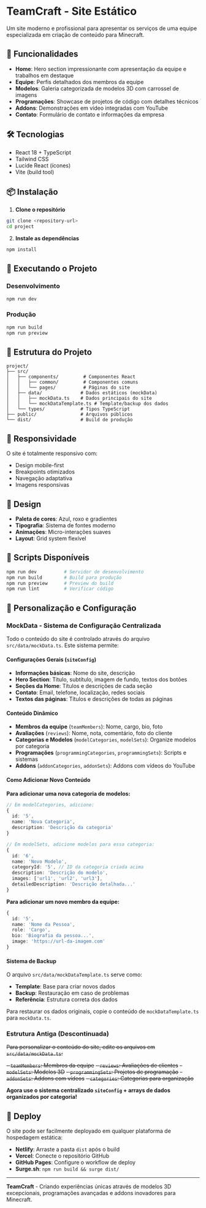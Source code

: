# TeamCraft - Site Estático

Um site moderno e profissional para apresentar os serviços de uma equipe especializada em criação de conteúdo para Minecraft.

## 🚀 Funcionalidades

- **Home**: Hero section impressionante com apresentação da equipe e trabalhos em destaque
- **Equipe**: Perfis detalhados dos membros da equipe
- **Modelos**: Galeria categorizada de modelos 3D com carrossel de imagens
- **Programações**: Showcase de projetos de código com detalhes técnicos
- **Addons**: Demonstrações em vídeo integradas com YouTube
- **Contato**: Formulário de contato e informações da empresa

## 🛠️ Tecnologias

- React 18 + TypeScript
- Tailwind CSS
- Lucide React (ícones)
- Vite (build tool)

## 📦 Instalação

1. **Clone o repositório**
```bash
git clone <repository-url>
cd project
```

2. **Instale as dependências**
```bash
npm install
```

## 🚀 Executando o Projeto

### Desenvolvimento
```bash
npm run dev
```

### Produção
```bash
npm run build
npm run preview
```

## 📁 Estrutura do Projeto

```
project/
├── src/
│   ├── components/         # Componentes React
│   │   ├── common/         # Componentes comuns
│   │   └── pages/          # Páginas do site
│   ├── data/              # Dados estáticos (mockData)
│   │   ├── mockData.ts    # Dados principais do site
│   │   └── mockDataTemplate.ts # Template/backup dos dados
│   └── types/             # Tipos TypeScript
├── public/                # Arquivos públicos
└── dist/                  # Build de produção
```

## 📱 Responsividade

O site é totalmente responsivo com:
- Design mobile-first
- Breakpoints otimizados
- Navegação adaptativa
- Imagens responsivas

## 🎨 Design

- **Paleta de cores**: Azul, roxo e gradientes
- **Tipografia**: Sistema de fontes moderno
- **Animações**: Micro-interações suaves
- **Layout**: Grid system flexível

## 🔧 Scripts Disponíveis

```bash
npm run dev          # Servidor de desenvolvimento
npm run build        # Build para produção
npm run preview      # Preview do build
npm run lint         # Verificar código
```

## 📝 Personalização e Configuração

### MockData - Sistema de Configuração Centralizada

Todo o conteúdo do site é controlado através do arquivo `src/data/mockData.ts`. Este sistema permite:

#### Configurações Gerais (`siteConfig`)
- **Informações básicas**: Nome do site, descrição
- **Hero Section**: Título, subtítulo, imagem de fundo, textos dos botões
- **Seções da Home**: Títulos e descrições de cada seção
- **Contato**: Email, telefone, localização, redes sociais
- **Textos das páginas**: Títulos e descrições de todas as páginas

#### Conteúdo Dinâmico
- **Membros da equipe** (`teamMembers`): Nome, cargo, bio, foto
- **Avaliações** (`reviews`): Nome, nota, comentário, foto do cliente
- **Categorias e Modelos** (`modelCategories`, `modelSets`): Organize modelos por categoria
- **Programações** (`programmingCategories`, `programmingSets`): Scripts e sistemas
- **Addons** (`addonCategories`, `addonSets`): Addons com vídeos do YouTube

#### Como Adicionar Novo Conteúdo

**Para adicionar uma nova categoria de modelos:**
```typescript
// Em modelCategories, adicione:
{ 
  id: '5', 
  name: 'Nova Categoria', 
  description: 'Descrição da categoria' 
}

// Em modelSets, adicione modelos para essa categoria:
{
  id: '6',
  name: 'Novo Modelo',
  categoryId: '5', // ID da categoria criada acima
  description: 'Descrição do modelo',
  images: ['url1', 'url2', 'url3'],
  detailedDescription: 'Descrição detalhada...'
}
```

**Para adicionar um novo membro da equipe:**
```typescript
{
  id: '5',
  name: 'Nome da Pessoa',
  role: 'Cargo',
  bio: 'Biografia da pessoa...',
  image: 'https://url-da-imagem.com'
}
```

#### Sistema de Backup

O arquivo `src/data/mockDataTemplate.ts` serve como:
- **Template**: Base para criar novos dados
- **Backup**: Restauração em caso de problemas
- **Referência**: Estrutura correta dos dados

Para restaurar os dados originais, copie o conteúdo de `mockDataTemplate.ts` para `mockData.ts`.

### Estrutura Antiga (Descontinuada)
~~Para personalizar o conteúdo do site, edite os arquivos em `src/data/mockData.ts`:~~

~~- `teamMembers`: Membros da equipe~~
~~- `reviews`: Avaliações de clientes~~
~~- `modelSets`: Modelos 3D~~
~~- `programmingSets`: Projetos de programação~~
~~- `addonSets`: Addons com vídeos~~
~~- `categories`: Categorias para organização~~

**Agora use o sistema centralizado `siteConfig` + arrays de dados organizados por categoria!**
## 🚀 Deploy

O site pode ser facilmente deployado em qualquer plataforma de hospedagem estática:

- **Netlify**: Arraste a pasta `dist` após o build
- **Vercel**: Conecte o repositório GitHub
- **GitHub Pages**: Configure o workflow de deploy
- **Surge.sh**: `npm run build && surge dist/`

---

**TeamCraft** - Criando experiências únicas através de modelos 3D excepcionais, programações avançadas e addons inovadores para Minecraft.